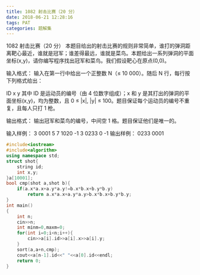 ```yaml
---
title: 1082 射击比赛（20 分）
date: 2018-06-21 12:28:16
tags: PAT
categories: 题解集
---
```


1082 射击比赛（20 分）
本题目给出的射击比赛的规则非常简单，谁打的弹洞距离靶心最近，谁就是冠军；谁差得最远，谁就是菜鸟。本题给出一系列弹洞的平面坐标(x,y)，请你编写程序找出冠军和菜鸟。我们假设靶心在原点(0,0)。

输入格式：
输入在第一行中给出一个正整数 N（≤ 10 000）。随后 N 行，每行按下列格式给出：

ID x y
其中 ID 是运动员的编号（由 4 位数字组成）；x 和 y 是其打出的弹洞的平面坐标(x,y)，均为整数，且 0 ≤ |x|, |y| ≤ 100。题目保证每个运动员的编号不重复，且每人只打 1 枪。

输出格式：
输出冠军和菜鸟的编号，中间空 1 格。题目保证他们是唯一的。

输入样例：
3
0001 5 7
1020 -1 3
0233 0 -1
输出样例：
0233 0001

```cpp
#include<iostream>
#include<algorithm>
using namespace std;
struct shot{
    string id;
    int x,y;
}a[10001];
bool cmp(shot a,shot b){
    if(a.x*a.x+a.y*a.y!=b.x*b.x+b.y*b.y)
        return a.x*a.x+a.y*a.y>b.x*b.x+b.y*b.y;
}
int main()
{
    int n;
    cin>>n;
    int minm=0,maxm=0;
    for(int i=0;i<n;i++){
        cin>>a[i].id>>a[i].x>>a[i].y;
    }
    sort(a,a+n,cmp);
    cout<<a[n-1].id<<" "<<a[0].id<<endl;
    return 0;
}

```